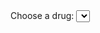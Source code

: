 <html>
    <head>
        <meta charset="UTF-8">
        <title>Temperature Data Bar Graph</title>
        <script type="text/javascript" src="https://cdnjs.cloudflare.com/ajax/libs/Chart.js/2.8.0/Chart.min.js"></script>
        <script type="text/javascript" src="https://cdnjs.cloudflare.com/ajax/libs/d3/5.7.0/d3.min.js"></script>
    </head>
    <body>
	<form>
  		<label for="cars">Choose a drug:</label>
  		<select name="cars" id="cars" onchange="updateChart()">
			<optionvalue="Agomelatine_25mg_tablets">Agomelatine_25mg_tablets</option>
			<optionvalue="Agomelatine_Tab_25mg">Agomelatine_Tab_25mg</option>
			<optionvalue="Aripiprazole_1mg_ml_oral_solution">Aripiprazole_1mg_ml_oral_solution</option>
			<optionvalue="Aripiprazole_Oral_Soln_5mg_5ml">Aripiprazole_Oral_Soln_5mg_5ml</option>
			<optionvalue="Atomoxetine_25mg_capsules">Atomoxetine_25mg_capsules</option>
			<optionvalue="Atomoxetine_40mg_capsules">Atomoxetine_40mg_capsules</option>
			<optionvalue="Atomoxetine_HCl_Cap_25mg">Atomoxetine_HCl_Cap_25mg</option>
			<optionvalue="Atomoxetine_HCl_Cap_40mg">Atomoxetine_HCl_Cap_40mg</option>
			<optionvalue="Circadin_2mg_modified-release_tablets">Circadin_2mg_modified-release_tablets</option>
			<optionvalue="Circadin_Tab_2mg_M_R">Circadin_Tab_2mg_M_R</option>
			<optionvalue="Clonazepam_500microgram_tablets">Clonazepam_500microgram_tablets</option>
			<optionvalue="Clonazepam_Tab_500mcg">Clonazepam_Tab_500mcg</option>
			<optionvalue="Clonidine_25microgram_tablets">Clonidine_25microgram_tablets</option>
			<optionvalue="Clonidine_HCl_Tab_25mcg">Clonidine_HCl_Tab_25mcg</option>
			<optionvalue="Concerta_XL_18mg_tablets">Concerta_XL_18mg_tablets</option>
			<optionvalue="Concerta_XL_27mg_tablets">Concerta_XL_27mg_tablets</option>
			<optionvalue="Concerta_XL_36mg_tablets">Concerta_XL_36mg_tablets</option>
			<optionvalue="Concerta_XL_Tab_18mg">Concerta_XL_Tab_18mg</option>
			<optionvalue="Concerta_XL_Tab_27mg">Concerta_XL_Tab_27mg</option>
			<optionvalue="Concerta_XL_Tab_36mg">Concerta_XL_Tab_36mg</option>
			<optionvalue="Duloxetine_60mg_gastro-resistant_capsules">Duloxetine_60mg_gastro-resistant_capsules</option>
			<optionvalue="Duloxetine_HCl_Cap_G_R_60mg">Duloxetine_HCl_Cap_G_R_60mg</option>
			<optionvalue="Equasym_XL_10mg_capsules">Equasym_XL_10mg_capsules</option>
			<optionvalue="Equasym_XL_20mg_capsules">Equasym_XL_20mg_capsules</option>
			<optionvalue="Equasym_XL_30mg_capsules">Equasym_XL_30mg_capsules</option>
			<optionvalue="Equasym_XL_Cap_10mg">Equasym_XL_Cap_10mg</option>
			<optionvalue="Equasym_XL_Cap_20mg">Equasym_XL_Cap_20mg</option>
			<optionvalue="Equasym_XL_Cap_30mg">Equasym_XL_Cap_30mg</option>
			<optionvalue="Fluoxetine_20mg_5ml_oral_solution">Fluoxetine_20mg_5ml_oral_solution</option>
			<optionvalue="Fluoxetine_60mg_capsules">Fluoxetine_60mg_capsules</option>
			<optionvalue="Fluoxetine_HCl_Cap_60mg">Fluoxetine_HCl_Cap_60mg</option>
			<optionvalue="Fluoxetine_HCl_Oral_Soln_20mg_5ml">Fluoxetine_HCl_Oral_Soln_20mg_5ml</option>
			<optionvalue="Lorazepam_1mg_tablets">Lorazepam_1mg_tablets</option>
			<optionvalue="Lorazepam_Tab_1mg">Lorazepam_Tab_1mg</option>
			<optionvalue="Medikinet_XL_10mg_capsules">Medikinet_XL_10mg_capsules</option>
			<optionvalue="Medikinet_XL_20mg_capsules">Medikinet_XL_20mg_capsules</option>
			<optionvalue="Medikinet_XL_Cap_10mg">Medikinet_XL_Cap_10mg</option>
			<optionvalue="Medikinet_XL_Cap_20mg">Medikinet_XL_Cap_20mg</option>
			<optionvalue="Melatonin_2mg_modified-release_tablets">Melatonin_2mg_modified-release_tablets</option>
			<optionvalue="Melatonin_Tab_2mg_M_R">Melatonin_Tab_2mg_M_R</option>
			<optionvalue="Methylphenidate_10mg_tablets">Methylphenidate_10mg_tablets</option>
			<optionvalue="Methylphenidate_5mg_tablets">Methylphenidate_5mg_tablets</option>
			<optionvalue="Methylphenidate_HCl_Tab_10mg">Methylphenidate_HCl_Tab_10mg</option>
			<optionvalue="Methylphenidate_HCl_Tab_5mg">Methylphenidate_HCl_Tab_5mg</option>
			<optionvalue="Mirtazapine_15mg_tablets">Mirtazapine_15mg_tablets</option>
			<optionvalue="Mirtazapine_30mg_tablets">Mirtazapine_30mg_tablets</option>
			<optionvalue="Mirtazapine_45mg_tablets">Mirtazapine_45mg_tablets</option>
			<optionvalue="Mirtazapine_Tab_15mg">Mirtazapine_Tab_15mg</option>
			<optionvalue="Mirtazapine_Tab_30mg">Mirtazapine_Tab_30mg</option>
			<optionvalue="Mirtazapine_Tab_45mg">Mirtazapine_Tab_45mg</option>
			<optionvalue="Olanzapine_10mg_tablets">Olanzapine_10mg_tablets</option>
			<optionvalue="Olanzapine_15mg_tablets">Olanzapine_15mg_tablets</option>
			<optionvalue="Olanzapine_Tab_10mg">Olanzapine_Tab_10mg</option>
			<optionvalue="Olanzapine_Tab_15mg">Olanzapine_Tab_15mg</option>
			<optionvalue="Procyclidine_5mg_tablets">Procyclidine_5mg_tablets</option>
			<optionvalue="Procyclidine_HCl_Tab_5mg">Procyclidine_HCl_Tab_5mg</option>
			<optionvalue="Promethazine_HCl_Tab_25mg">Promethazine_HCl_Tab_25mg</option>
			<optionvalue="Promethazine_hydrochloride_25mg_tablets">Promethazine_hydrochloride_25mg_tablets</option>
			<optionvalue="Quetiapine_100mg_tablets">Quetiapine_100mg_tablets</option>
			<optionvalue="Quetiapine_150mg_tablets">Quetiapine_150mg_tablets</option>
			<optionvalue="Quetiapine_200mg_tablets">Quetiapine_200mg_tablets</option>
			<optionvalue="Quetiapine_300mg_tablets">Quetiapine_300mg_tablets</option>
			<optionvalue="Quetiapine_Tab_100mg">Quetiapine_Tab_100mg</option>
			<optionvalue="Quetiapine_Tab_150mg">Quetiapine_Tab_150mg</option>
			<optionvalue="Quetiapine_Tab_200mg">Quetiapine_Tab_200mg</option>
			<optionvalue="Quetiapine_Tab_300mg">Quetiapine_Tab_300mg</option>
			<optionvalue="Risperidone_1mg_tablets">Risperidone_1mg_tablets</option>
			<optionvalue="Risperidone_2mg_tablets">Risperidone_2mg_tablets</option>
			<optionvalue="Risperidone_3mg_tablets">Risperidone_3mg_tablets</option>
			<optionvalue="Risperidone_500microgram_tablets">Risperidone_500microgram_tablets</option>
			<optionvalue="Risperidone_Tab_1mg">Risperidone_Tab_1mg</option>
			<optionvalue="Risperidone_Tab_2mg">Risperidone_Tab_2mg</option>
			<optionvalue="Risperidone_Tab_3mg">Risperidone_Tab_3mg</option>
			<optionvalue="Risperidone_Tab_500mcg">Risperidone_Tab_500mcg</option>
			<optionvalue="Sertraline_100mg_tablets">Sertraline_100mg_tablets</option>
			<optionvalue="Sertraline_50mg_tablets">Sertraline_50mg_tablets</option>
			<optionvalue="Sertraline_HCl_Tab_100mg">Sertraline_HCl_Tab_100mg</option>
			<optionvalue="Sertraline_HCl_Tab_50mg">Sertraline_HCl_Tab_50mg</option>
			<optionvalue="Venlafaxine_150mg_modified-release_tablets">Venlafaxine_150mg_modified-release_tablets</option>
			<optionvalue="Venlafaxine_225mg_modified-release_tablets">Venlafaxine_225mg_modified-release_tablets</option>
			<optionvalue="Venlafaxine_75mg_modified-release_tablets">Venlafaxine_75mg_modified-release_tablets</option>
			<optionvalue="Venlafaxine_HCl_Tab_75mg">Venlafaxine_HCl_Tab_75mg</option>
			<optionvalue="Venlafaxine_Tab_150mg_M_R">Venlafaxine_Tab_150mg_M_R</option>
			<optionvalue="Venlafaxine_Tab_225mg_M_R">Venlafaxine_Tab_225mg_M_R</option>
			<optionvalue="Venlafaxine_Tab_75mg">Venlafaxine_Tab_75mg</option>
			<optionvalue="Venlafaxine_Tab_75mg_M_R">Venlafaxine_Tab_75mg_M_R</option>
  		</select>
  		<br><br>
	</form>
        <canvas id="chart"></canvas>
        <script>
		var chart;
		var tmp = document.getElementById('cars').value;
		var file = 'docs/database/individual_drugs_6monthly/'.concat(tmp,'.csv');			
		d3.csv(file).then(makeChart);				
		function makeChart(days) {
				var test = document.getElementById('cars').value;
			        var title = test;
				// var title = 'Predictions of prescriptions at OUH';
				var dayLabel = days.map(function(d){return d.time});
				var dayTemp = days.map(function(d) {return d.Y});
				var dayPred = days.map(function(d) {return d.Ybar});
				// Set Min for better visiable range
				var minX = d3.min(dayTemp);
				minX -= 10;
					
				chart = new Chart('chart', {
			    		type: 'bar',
					    data: {
						labels: dayLabel,
						datasets: [
						    {
							label: 'Actual',
							data: dayTemp,
							backgroundColor: '#A0EFFD',
							},
							{
								label: 'Predicted',
								data: dayPred,
								backgroundColor: '#DAA0FD',
							}
						]
						},
					options: {
						title: {
				    		display: true,
						    text: title,
					},
					legend: {
						    display: true
					},
					scales: {
					    xAxes: [
						{
						    display: true,
          					    scaleLabel: {
           						 display: true,
           						 labelString: 'Period'
         					 },
						    ticks: {
							suggestedMin: minX,
					    }
					}
				    ]
				}	
			    }
			});
		
		    };
		function updateChart()
		{
			var tmp = document.getElementById('cars').value;
			var file = 'docs/database/individual_drugs/'.concat(tmp,'.csv');
			// var chart = document.getElementById('chart');	
			// chart.data.datasets.pop();
			// chart.update();
			chart.destroy();
			d3.csv(file).then(makeChart);			
		};		
        </script>
    </body>
</html>
